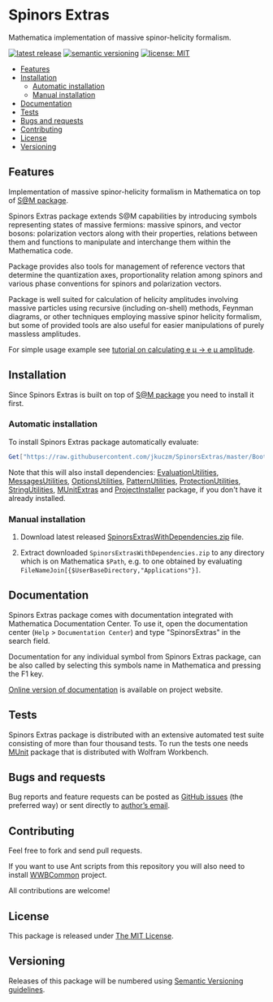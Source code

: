 # Spinors Extras

Mathematica implementation of massive spinor-helicity formalism.

[![latest release](http://img.shields.io/github/release/jkuczm/SpinorsExtras.svg)](https://github.com/jkuczm/SpinorsExtras/releases/latest)
[![semantic versioning](http://jkuczm.github.io/media/images/SemVer-2.0.0-brightgreen.svg)](http://semver.org/spec/v2.0.0.html)
[![license: MIT](http://jkuczm.github.io/media/images/license-MIT-blue.svg)](https://github.com/jkuczm/SpinorsExtras/blob/master/LICENSE)

* [Features](#features)
* [Installation](#installation)
    * [Automatic installation](#automatic-installation)
    * [Manual installation](#manual-installation)
* [Documentation](#documentation)
* [Tests](#tests)
* [Bugs and requests](#bugs-and-requests)
* [Contributing](#contributing)
* [License](#license)
* [Versioning](#versioning)



## Features

Implementation of massive spinor-helicity formalism in Mathematica on top of
[S@M package](http://www.slac.stanford.edu/~maitreda/Spinors/).

Spinors Extras package extends S@M capabilities by introducing
symbols representing states of massive fermions: massive spinors, and vector
bosons: polarization vectors along with their properties, relations between
them and functions to manipulate and interchange them within the Mathematica
code.

Package provides also tools for management of reference vectors that
determine the quantization axes, proportionality relation among spinors and
various phase conventions for spinors and polarization vectors.

Package is well suited for calculation of helicity amplitudes involving massive
particles using recursive (including on-shell) methods, Feynman diagrams, or
other techniques employing massive spinor helicity formalism, but some of
provided tools are also useful for easier manipulations of purely massless
amplitudes.


For simple usage example see
[tutorial on calculating e μ → e μ amplitude](http://www.fuw.edu.pl/~jkuczm/SpinorsExtras/reference/tutorial/QEDWithMuons.html).


## Installation

Since Spinors Extras is built on top of
[S@M package](http://www.slac.stanford.edu/~maitreda/Spinors/)
you need to install it first.


### Automatic installation

To install Spinors Extras package automatically evaluate:
```Mathematica
Get["https://raw.githubusercontent.com/jkuczm/SpinorsExtras/master/BootstrapInstall.m"]
```

Note that this will also install dependencies:
[EvaluationUtilities](https://github.com/jkuczm/MathematicaEvaluationUtilities),
[MessagesUtilities](https://github.com/jkuczm/MathematicaMessagesUtilities),
[OptionsUtilities](https://github.com/jkuczm/MathematicaOptionsUtilities),
[PatternUtilities](https://github.com/jkuczm/MathematicaPatternUtilities),
[ProtectionUtilities](https://github.com/jkuczm/MathematicaProtectionUtilities),
[StringUtilities](https://github.com/jkuczm/MathematicaStringUtilities),
[MUnitExtras](https://github.com/jkuczm/MUnitExtras) and
[ProjectInstaller](https://github.com/lshifr/ProjectInstaller) package, if you
don't have it already installed.


### Manual installation

1. Download latest released
   [SpinorsExtrasWithDependencies.zip](https://github.com/jkuczm/SpinorsExtras/releases/download/v1.0.0/SpinorsExtrasWithDependencies.zip)
   file.

2. Extract downloaded `SpinorsExtrasWithDependencies.zip` to any directory
   which is on Mathematica `$Path`, e.g. to one obtained by evaluating
   `FileNameJoin[{$UserBaseDirectory,"Applications"}]`.



## Documentation

Spinors Extras package comes with documentation integrated with Mathematica
Documentation Center. To use it, open the documentation center
(`Help` > `Documentation Center`) and type "SpinorsExtras" in the search field.

Documentation for any individual symbol from Spinors Extras package, can be
also called by selecting this symbols name in Mathematica and pressing the F1
key.

[Online version of documentation](http://www.fuw.edu.pl/~jkuczm/SpinorsExtras/reference/guide/SpinorsExtras.html)
is available on project website.



## Tests

Spinors Extras package is distributed with an extensive automated test suite
consisting of more than four thousand tests. To run the tests one needs
[MUnit](http://reference.wolfram.com/workbench/index.jsp?topic=/com.wolfram.eclipse.help/html/tasks/tester/tester.html)
package that is distributed with Wolfram Workbench.



## Bugs and requests

Bug reports and feature requests can be posted as
[GitHub issues](https://github.com/jkuczm/SpinorsExtras/issues)
(the preferred way) or sent directly to
[author’s email](mailto:Jakub.Kuczmarski@fuw.edu.pl).



## Contributing

Feel free to fork and send pull requests.

If you want to use Ant scripts from this repository you will also need to
install [WWBCommon](https://github.com/jkuczm/WWBCommon) project.

All contributions are welcome!



## License

This package is released under
[The MIT License](https://github.com/jkuczm/SpinorsExtras/blob/master/LICENSE).



## Versioning

Releases of this package will be numbered using
[Semantic Versioning guidelines](http://semver.org/).
